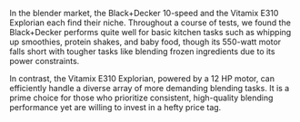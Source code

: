 In the blender market, the Black+Decker 10-speed and the Vitamix E310 Explorian each find their niche. Throughout a course of tests, we found the Black+Decker performs quite well for basic kitchen tasks such as whipping up smoothies, protein shakes, and baby food, though its 550-watt motor falls short with tougher tasks like blending frozen ingredients due to its power constraints.

In contrast, the Vitamix E310 Explorian, powered by a 12 HP motor, can efficiently handle a diverse array of more demanding blending tasks. It is a prime choice for those who prioritize consistent, high-quality blending performance yet are willing to invest in a hefty price tag.